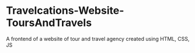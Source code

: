 # Travelcations-Website-ToursAndTravels
A frontend of a website of tour and travel agency created using HTML, CSS, JS 

